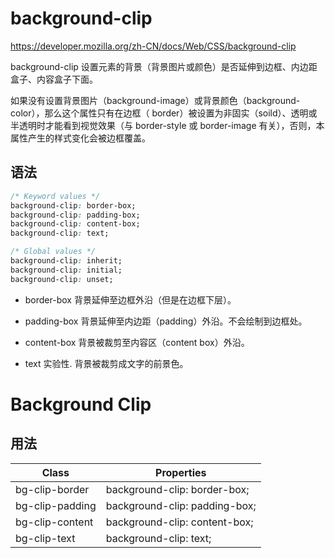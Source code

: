 # background-clip

<https://developer.mozilla.org/zh-CN/docs/Web/CSS/background-clip>

background-clip 设置元素的背景（背景图片或颜色）是否延伸到边框、内边距盒子、内容盒子下面。

如果没有设置背景图片（background-image）或背景颜色（background-color），那么这个属性只有在边框（ border）被设置为非固实（soild）、透明或半透明时才能看到视觉效果（与 border-style 或 border-image 有关），否则，本属性产生的样式变化会被边框覆盖。

## 语法

```css
/* Keyword values */
background-clip: border-box;
background-clip: padding-box;
background-clip: content-box;
background-clip: text;

/* Global values */
background-clip: inherit;
background-clip: initial;
background-clip: unset;
```

- border-box 背景延伸至边框外沿（但是在边框下层）。

- padding-box 背景延伸至内边距（padding）外沿。不会绘制到边框处。

- content-box 背景被裁剪至内容区（content box）外沿。

- text 实验性. 背景被裁剪成文字的前景色。

# Background Clip

## 用法

| Class           | Properties                    |
| --------------- | ----------------------------- |
| bg-clip-border  | background-clip: border-box;  |
| bg-clip-padding | background-clip: padding-box; |
| bg-clip-content | background-clip: content-box; |
| bg-clip-text    | background-clip: text;        |
